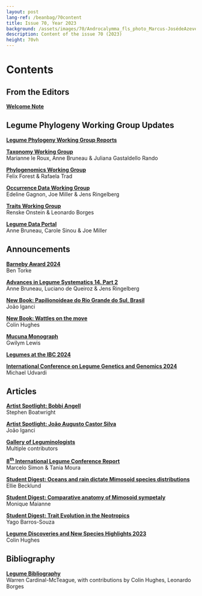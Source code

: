 ```yaml
---
layout: post
lang-ref: /beanbag/70content
title: Issue 70, Year 2023
background: /assets/images/70/Androcalymma_fls_photo_Marcus-JosédeAzevedoFalcão_sq.jpg
description: Content of the issue 70 (2023)
height: 70vh
---
```


# Contents


## From the Editors

**[Welcome Note](/beanbag/70/issue-70-welcome-note/)**  

## Legume Phylogeny Working Group Updates

**[Legume Phylogeny Working Group Reports](/beanbag/70/issue-70-legume-phylogeny-working-group-reports)**  

**[Taxonomy Working Group](/beanbag/70/issue-70-taxonomy-working-group)**  
Marianne le Roux, Anne Bruneau & Juliana Gastaldello Rando  

**[Phylogenomics Working Group](/beanbag/70/issue-70-phylogenomics-working-group)**  
Felix Forest & Rafaela Trad  

**[Occurrence Data Working Group](/beanbag/70/issue-70-occurrence-working-group)**  
Edeline Gagnon, Joe Miller & Jens Ringelberg  

**[Traits Working Group](/beanbag/70/issue-70-traits-working-group)**  
Renske Onstein & Leonardo Borges  

**[Legume Data Portal](/beanbag/70/issue-70-legume-data-portal)**  
Anne Bruneau, Carole Sinou & Joe Miller  

## Announcements

**[Barneby Award 2024](/beanbag/70/issue-70-barneby-award-2024)**  
Ben Torke  

**[Advances in Legume Systematics 14. Part 2](/beanbag/70/issue-70-ALS14-2)**  
Anne Bruneau, Luciano de Queiroz & Jens Ringelberg  

**[New Book: Papilionoideae do Rio Grande do Sul, Brasil](/beanbag/70/issue-70-new-book-papilionoideae-rio-grande-do-sul)**  
João Iganci  

**[New Book: Wattles on the move](/beanbag/70/issue-70-new-book-wattles-on-the-move)**  
Colin Hughes  

**[Mucuna Monograph](/beanbag/70/issue-70-mucuna-request)**  
Gwilym Lewis  

**[Legumes at the IBC 2024](/beanbag/70/issue-70-legumes-at-the-ibc)**  

**[International Conference on Legume Genetics and Genomics 2024](/beanbag/70/issue-70-international_legume_genomics)**  
Michael Udvardi  

## Articles

**[Artist Spotlight: Bobbi Angell](/beanbag/70/issue-70-artist-spotlight-bobbi-angell)**  
Stephen Boatwright  

**[Artist Spotlight: João Augusto Castor Silva](/beanbag/70/issue-70-artist-spotlight-joao-augusto-castor-silva)**  
João Iganci  

**[Gallery of Leguminologists](/beanbag/70/issue-70-gallery-leguminologists)**  
Multiple contributors  

**[8<sup>th</sup> International Legume Conference Report](/beanbag/70/issue-70-8ILC)**  
Marcelo Simon & Tania Moura  

**[Student Digest: Oceans and rain dictate Mimosoid species distributions](/beanbag/70/issue-70-student-digest-becklund)**  
Ellie Becklund  

**[Student Digest: Comparative anatomy of Mimosoid sympetaly](/beanbag/70/issue-70-student-digest-maianne)**  
Monique Maianne  

**[Student Digest: Trait Evolution in the Neotropics](/beanbag/70/issue-70-student-digest-barros-souza)**  
Yago Barros-Souza  

**[Legume Discoveries and New Species Highlights 2023](/beanbag/70/issue-70-new-species-highlights)**  
Colin Hughes  

## Bibliography

**[Legume Bibliography](/beanbag/70/issue-70-legume-bibliography_2023)**  
Warren Cardinal-McTeague, with contributions by Colin Hughes, Leonardo Borges   

